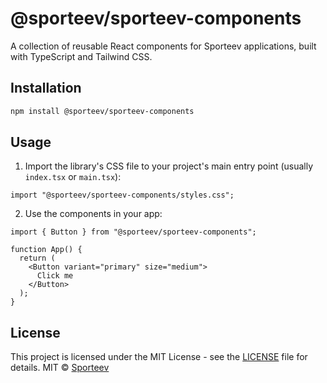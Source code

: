 # @sporteev/sporteev-components

A collection of reusable React components for Sporteev applications, built with TypeScript and Tailwind CSS.

## Installation

```bash
npm install @sporteev/sporteev-components
```

## Usage

1. Import the library's CSS file to your project's main entry point (usually `index.tsx` or `main.tsx`):

```tsx
import "@sporteev/sporteev-components/styles.css";
```

2. Use the components in your app:

```tsx
import { Button } from "@sporteev/sporteev-components";

function App() {
  return (
    <Button variant="primary" size="medium">
      Click me
    </Button>
  );
}
```

## License

This project is licensed under the MIT License - see the [LICENSE](LICENSE) file for details.
MIT © [Sporteev](https://sporteev.id)
